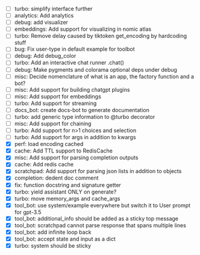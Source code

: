 - [ ] turbo: simplify interface further
- [ ] analytics: Add analytics
- [ ] debug: add visualizer
- [ ] embeddings: Add support for visualizing in nomic atlas
- [ ] turbo: Remove delay caused by tiktoken get_encoding by hardcoding stuff
- [ ] bug: Fix user-type in default example for toolbot
- [ ] debug: Add debug_color
- [ ] turbo: Add an interactive chat runner .chat()
- [ ] debug: Make pygments and colorama optional deps under debug
- [ ] misc: Decide nomenclature of what is an app, the factory function and a bot?
- [ ] misc: Add support for building chatgpt plugins
- [ ] misc: Add support for embeddings
- [ ] turbo: Add support for streaming
- [ ] docs_bot: create docs-bot to generate documentation
- [ ] turbo: add generic type information to @turbo decorator
- [ ] misc: Add support for chaining
- [ ] turbo: Add support for n>1 choices and selection
- [ ] turbo: Add support for args in addition to kwargs
- [x] perf: load encoding cached
- [x] cache: Add TTL support to RedisCache
- [x] misc: Add support for parsing completion outputs
- [x] cache: Add redis cache
- [x] scratchpad: Add support for parsing json lists in addition to objects
- [x] completion: dedent doc comment
- [x] fix: function docstring and signature getter
- [x] turbo: yield assistant ONLY on generate?
- [x] turbo: move memory_args and cache_args
- [x] tool_bot: use system/example everywhere but switch it to User prompt for gpt-3.5
- [x] tool_bot: additional_info should be added as a sticky top message
- [x] tool_bot: scratchpad cannot parse response that spans multiple lines
- [x] tool_bot: add infinite loop back
- [x] tool_bot: accept state and input as a dict
- [x] turbo: system should be sticky
